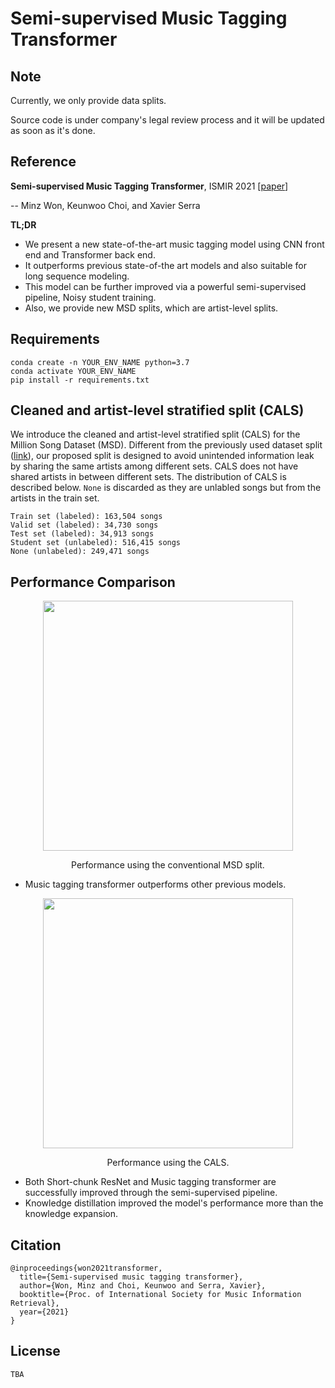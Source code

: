 # Semi-supervised Music Tagging Transformer
## Note
Currently, we only provide data splits.

Source code is under company's legal review process and it will be updated as soon as it's done.


## Reference

**Semi-supervised Music Tagging Transformer**, ISMIR 2021 [[paper](https://archives.ismir.net/ismir2021/paper/000096.pdf)]

-- Minz Won, Keunwoo Choi, and Xavier Serra


**TL;DR**

- We present a new state-of-the-art music tagging model using CNN front end and Transformer back end.
- It outperforms previous state-of-the art models and also suitable for long sequence modeling.
- This model can be further improved via a powerful semi-supervised pipeline, Noisy student training.
- Also, we provide new MSD splits, which are artist-level splits.

## Requirements
```
conda create -n YOUR_ENV_NAME python=3.7
conda activate YOUR_ENV_NAME
pip install -r requirements.txt
```

## Cleaned and artist-level stratified split (CALS)
We introduce the cleaned and artist-level stratified split (CALS) for the Million Song Dataset (MSD).
Different from the previously used dataset split ([link](https://github.com/jongpillee/music_dataset_split/tree/master/MSD_split)), our proposed split is designed to avoid unintended information leak by sharing the same artists among different sets. CALS does not have shared artists in between different sets. The distribution of CALS is described below. `None` is discarded as they are unlabled songs but from the artists in the train set.

```
Train set (labeled): 163,504 songs
Valid set (labeled): 34,730 songs
Test set (labeled): 34,913 songs
Student set (unlabeled): 516,415 songs
None (unlabeled): 249,471 songs
```
## Performance Comparison
<p align = "center">
<img src = "https://imgur.com/76StTIR.png" width=400>
</p>
<p align = "center">
Performance using the conventional MSD split. 
</p>

- Music tagging transformer outperforms other previous models.

<p align = "center">
<img src = "https://imgur.com/VSfU7yR.png" width=400>
</p>
<p align = "center">
Performance using the CALS.
</p>

- Both Short-chunk ResNet and Music tagging transformer are successfully improved through the semi-supervised pipeline.
- Knowledge distillation improved the model's performance more than the knowledge expansion.

## Citation
```
@inproceedings{won2021transformer,
  title={Semi-supervised music tagging transformer},
  author={Won, Minz and Choi, Keunwoo and Serra, Xavier},
  booktitle={Proc. of International Society for Music Information Retrieval},
  year={2021}
}

```

## License
```
TBA
```